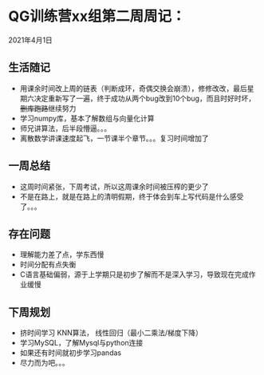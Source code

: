 # QG训练营xx组第二周周记：
2021年4月1日

## 生活随记
* 用课余时间改上周的链表（判断成环，奇偶交换会崩溃），修修改改，最后星期六决定重新写了一遍，终于成功从两个bug改到10个bug，而且时好时坏，~~删库跑路~~继续努力
* 学习numpy库，基本了解数组与向量化计算
* 师兄讲算法，后半段懵逼。。。
* 离散数学讲课速度起飞，一节课半个章节。。。复习时间增加了



## 一周总结
* 这周时间紧张，下周考试，所以这周课余时间被压榨的更少了
* 不是在路上，就是在路上的清明假期，终于体会到车上写代码是什么感受了。。。




## 存在问题
* 理解能力差了点，学东西慢
* 时间分配有点失衡
* C语言基础偏弱，源于上学期只是初步了解而不是深入学习，导致现在完成作业缓慢


## 下周规划
* 挤时间学习 KNN算法， 线性回归（最小二乘法/梯度下降）
* 学习MySQL，了解Mysql与python连接
* 如果还有时间就初步学习pandas
* 尽力而为吧。。。


